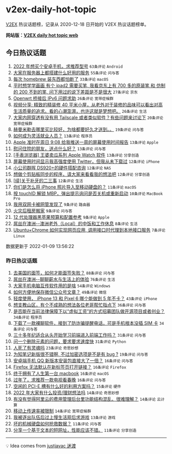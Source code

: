 # v2ex-daily-hot-topic

[V2EX](https://www.v2ex.com/) 热议话题榜，记录从 2020-12-18 日开始的 V2EX 热议话题榜单。

**网站版：[V2EX daily hot topic web](https://boojack.github.io/v2ex-daily-hot-topic-web/)**

## 今日热议话题

<!-- TODAY BEGIN -->

1. [2022 年想买个安卓手机，求推荐型号](https://www.v2ex.com/t/827105) `63条评论` `Android`
1. [大家在服务器上都搭建什么好用的服务](https://www.v2ex.com/t/827109) `55条评论` `问与答`
1. [每次 homebrew 装东西都怕断了](https://www.v2ex.com/t/827088) `33条评论` `macOS`
1. [平时想学学画画 有个 ipad2 需要买笔, 我看京东上有 700 多的原装笔 和 仿制的 200 不到的笔, 问下用过的说下差距是不是很大](https://www.v2ex.com/t/827079) `27条评论` `京东`
1. [Openwrt 桥接后 IPv6 问题求助](https://www.v2ex.com/t/827161) `26条评论` `宽带症候群`
1. [视频分享: 精致的精装修 40 平米小屋，从老外对于装修的品味可以看出对高生活质量的追求。看的心潮澎湃，也许这就是梦想吧。](https://www.v2ex.com/t/827093) `26条评论` `生活`
1. [大家内网穿透有没有用 Tailscale 或者类似软件？有些问题来讨论下](https://www.v2ex.com/t/827081) `20条评论` `宽带症候群`
1. [赫曼米勒去哪里买比较好，为啥都要好久才送到。。](https://www.v2ex.com/t/827102) `19条评论` `问与答`
1. [如何成为灵活就业人员？](https://www.v2ex.com/t/827158) `13条评论` `程序员`
1. [Apple 准时在周日 9:08 给我推送一周的屏幕使用时间报告](https://www.v2ex.com/t/827143) `13条评论` `Apple`
1. [慰问住院的朋友，送点什么好？](https://www.v2ex.com/t/827123) `13条评论` `问与答`
1. [[手表浏览器] 王婆卖瓜系列 Apple Watch 软件](https://www.v2ex.com/t/827120) `13条评论` `分享创造`
1. [屏幕使用时间显示我高强度使用 Twitter，但我从未下载过](https://www.v2ex.com/t/827133) `12条评论` `iPhone`
1. [小公司群晖 DS920+的硬件搭配咨询](https://www.v2ex.com/t/827116) `12条评论` `NAS`
1. [想做个剪贴板同步的程序，请大家来看看我的想法吧](https://www.v2ex.com/t/827112) `12条评论` `分享创造`
1. [[续]关于补牙的二三事](https://www.v2ex.com/t/827103) `12条评论` `生活`
1. [你们是怎么将 iPhone 照片导入至移动硬盘的？](https://www.v2ex.com/t/827114) `11条评论` `macOS`
1. [按 touchID 解锁 MBP，弹出提示询问是否关机或重新启动](https://www.v2ex.com/t/827134) `10条评论` `MacBook Pro`
1. [我用双网卡被网管发现了](https://www.v2ex.com/t/827166) `9条评论` `路由器`
1. [火灾后租房搬家](https://www.v2ex.com/t/827162) `9条评论` `问与答`
1. [12 代处理器黑苹果预算和配置参考](https://www.v2ex.com/t/827092) `9条评论` `Apple`
1. [屌丝在澳洲--澳洲老外（Local）的中饭和工作休息](https://www.v2ex.com/t/827087) `8条评论` `生活`
1. [Ubuntu+Chrome 如何实现网页应用, 调用接口时代理到本地接口服务](https://www.v2ex.com/t/827136) `7条评论` `Linux`

数据更新于 2022-01-09 13:56:22

<!-- TODAY END -->

### 昨日热议话题

<!-- YESTERDAY BEGIN -->

1. [去美国的面签，如何才能面签失败？](https://www.v2ex.com/t/826977) `88条评论` `问与答`
1. [屌丝在澳洲--聊聊薪水与生活上的体验](https://www.v2ex.com/t/826954) `76条评论` `生活`
1. [大家手机电脑互传软件用的是啥](https://www.v2ex.com/t/827044) `54条评论` `Windows`
1. [如何方便地保存微信公众号文章？](https://www.v2ex.com/t/826953) `49条评论` `微信`
1. [轻度使用， iPhone 13 和 Pixel 6 哪个能做到 5 年不卡？](https://www.v2ex.com/t/827030) `43条评论` `iPhone`
1. [想支教山区，有个不成熟的想法各位老哥帮忙指点下](https://www.v2ex.com/t/826968) `36条评论` `问与答`
1. [是否能在当前法律保障下以“虚拟工资”的方式招募团队做开源项目或者创业？](https://www.v2ex.com/t/826996) `34条评论` `程序员`
1. [下载了一款裸聊软件，接到了防诈骗提醒电话，可是手机根本没插 SIM 卡](https://www.v2ex.com/t/826985) `34条评论` `问与答`
1. [三十多年纪适合从头开始学习前端进入前端工作吗？](https://www.v2ex.com/t/826958) `31条评论` `问与答`
1. [问一个删除元素的问题，要求要求速度快](https://www.v2ex.com/t/826970) `31条评论` `Python`
1. [人死了有灵魂吗](https://www.v2ex.com/t/827060) `23条评论` `奇思妙想`
1. [为知笔记新版很不错啊, 不过加密选项是不是有 bug ?](https://www.v2ex.com/t/826952) `19条评论` `问与答`
1. [安卓端手机 QQ 新版本安装包直接大了一倍？](https://www.v2ex.com/t/827025) `16条评论` `问与答`
1. [Firefox 无法默认在新标签页打开链接？](https://www.v2ex.com/t/827023) `16条评论` `Firefox`
1. [终于拥有了人生第一台 macbook](https://www.v2ex.com/t/827003) `16条评论` `macOS`
1. [过年了，求推荐一款电视看春晚](https://www.v2ex.com/t/826979) `16条评论` `问与答`
1. [空闲的 PCI-E 槽有什么好的利用方案吗？](https://www.v2ex.com/t/826999) `15条评论` `硬件`
1. [2022 年大家有什么投资/理财想法吗](https://www.v2ex.com/t/827038) `14条评论` `奇思妙想`
1. [有没有觉得阿里云的费用管理后台里功能结构混乱、很难理解？](https://www.v2ex.com/t/827033) `14条评论` `云计算`
1. [移动上传速率被限制](https://www.v2ex.com/t/827024) `14条评论` `宽带症候群`
1. [我被逐出队伍后过上慢生活观后求游戏](https://www.v2ex.com/t/827009) `13条评论` `游戏`
1. [坏的机械硬盘如何抢救数据？](https://www.v2ex.com/t/826995) `11条评论` `问与答`
1. [分享一个基于文本的短网址，性能应该不错。](https://www.v2ex.com/t/826975) `11条评论` `分享创造`

<!-- YESTERDAY END -->

---

💡 Idea comes from [justjavac 迷渡](https://github.com/justjavac/)
